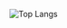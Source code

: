 ![Top Langs](https://github-readme-stats.vercel.app/api/top-langs/?username=maxr777&layout=compact&theme=dark)
